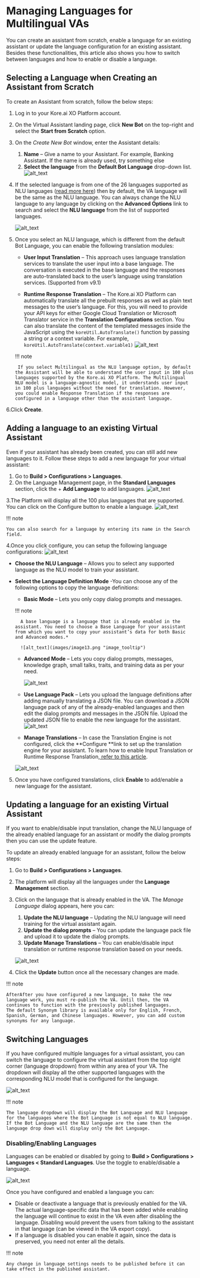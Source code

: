 # Managing Languages for Multilingual VAs

You can create an assistant from scratch, enable a language for an existing assistant or update the language configuration for an existing assistant. Besides these functionalities, this article also shows you how to switch between languages and how to enable or disable a language.


## Selecting a Language when Creating an Assistant from Scratch

To create an Assistant from scratch, follow the below steps:



1. Log in to your Kore.ai XO Platform account.
2. On the Virtual Assistant landing page, click **New Bot** on the top-right and select the **Start from Scratch** option.
3. On the _Create New Bot_ window, enter the Assistant details:
    1. **Name** – Give a name to your Assistant. For example, Banking Assistant. If the name is already used, try something else
    2. **Select the language** from the **Default Bot Language** drop-down list.
    ![alt_text](images/image8.png "image_tooltip")

4. If the selected language is from one of the 26 languages supported as NLU languages ([read more here](https://developer.kore.ai/docs/bots/advanced-topics/multi-lingual/multilingual-vas-components-feature-support/#NLP_Support)) then by default, the VA language will be the same as the NLU language. You can always change the NLU language to any language by clicking on the **Advanced Options** link to search and select the **NLU language** from the list of supported languages. 

    ![alt_text](images/image7.png "image_tooltip")

5. Once you select an NLU language, which is different from the default Bot Language, you can enable the following translation modules:
    * **User Input Translation** – This approach uses language translation services to translate the user input into a base language. The conversation is executed in the base language and the responses are auto-translated back to the user’s language using translation services. (Supported from v9.1)

    * **Runtime Response Translation** – The Kore.ai XO Platform can automatically translate all the prebuilt responses as well as plain text messages to the user’s language. For this, you will need to provide your API keys for either Google Cloud Translation or Microsoft Translator service in the **Translation Configurations** section. You can also translate the content of the templated messages inside the JavaScript using the `koreUtil.AutoTranslate()` function by passing a string or a context variable. For example, <code>koreUtil.AutoTranslate(context.variable1)</code> 
        ![alt_text](images/image9.png "image_tooltip")

    !!! note

        If you select Multilingual as the NLU language option, by default the Assistant will be able to understand the user input in 100 plus languages supported by the Kore.ai XO Platform. The Multilingual NLU model is a language-agnostic model, it understands user input in 100 plus languages without the need for translation. However, you could enable Response Translation if the responses are configured in a language other than the assistant language.

6.Click **Create**.

## Adding a language to an existing Virtual Assistant

Even if your assistant has already been created, you can still add new languages to it. Follow these steps to add a new language for your virtual assistant:



1. Go to **Build > Configurations > Languages**.
2. On the Language Management page, in the **Standard Languages** section, click the + **Add Language** to add languages. 
    ![alt_text](images/image4.png "image_tooltip")

3.The Platform will display all the 100 plus languages that are supported. You can click on the Configure button to enable a language.
![alt_text](images/image11.png "image_tooltip")

!!! note

    You can also search for a language by entering its name in the Search field.
  


4.Once you click configure, you can setup the following language configurations:
![alt_text](images/image2.png "image_tooltip")

* **Choose the NLU Language** – Allows you to select any supported language as the NLU model to train your assistant.
* **Select the Language Definition Mode** -You can choose any of the following options to copy the language definitions:
    * **Basic Mode** – Lets you only copy dialog prompts and messages.

    !!! note

        A base language is a language that is already enabled in the assistant. You need to choose a Base Language for your assistant from which you want to copy your assistant’s data for both Basic and Advanced modes.*

        ![alt_text](images/image13.png "image_tooltip")



    * **Advanced Mode** – Lets you copy dialog prompts, messages, knowledge graph, small talks, traits, and training data as per your need. 
    
        ![alt_text](images/image6.png "image_tooltip")

    * **Use Language Pack** – Lets you upload the language definitions after adding manually translating a JSON file. You can download a JSON language pack of any of the already-enabled languages and then edit the dialog prompts and messages in the JSON file. Upload the updated JSON file to enable the new language for the assistant.
    ![alt_text](images/image1.png "image_tooltip")





    * **Manage Translations** – In case the Translation Engine is not configured, click the **Configure **link to set up the translation engine for your assistant. To learn how to enable Input Translation or Runtime Response Translation,[ refer to this article](https://developer.kore.ai/docs/bots/advanced-topics/multi-lingual/managing-translation-services/?preview=true). 


    ![alt_text](images/image3.png "image_tooltip")

5. Once you have configured translations, click **Enable** to add/enable a new language for the assistant.


## Updating a language for an existing Virtual Assistant

If you want to enable/disable input translation, change the NLU language of the already enabled language for an assistant or modify the dialog prompts then you can use the update feature. 

To update an already enabled language for an assistant, follow the below steps:



1. Go to **Build > Configurations > Languages**.
2. The platform will display all the languages under the **Language Management** section.
3. Click on the language that is already enabled in the VA. The _Manage Language_ dialog appears, here you can:
    1. **Update the NLU language** – Updating the NLU language will need training for the virtual assistant again.
    2. **Update the dialog prompts** – You can update the language pack file and upload it to update the dialog prompts.
    3. **Update Manage Translations** – You can enable/disable input translation or runtime response translation based on your needs. 


    ![alt_text](images/image5.png "image_tooltip")

4. Click the **Update** button once all the necessary changes are made.

!!! note

    AfterAfter you have configured a new language, to make the new language work, you must re-publish the VA. Until then, the VA continues to function with the previously published languages. 
    The default Synonym library is available only for English, French, Spanish, German, and Chinese languages. However, you can add custom synonyms for any language. 





## Switching Languages 

If you have configured multiple languages for a virtual assistant, you can switch the language to configure the virtual assistant from the top right corner (language dropdown) from within any area of your VA. The dropdown will display all the other supported languages with the corresponding NLU model that is configured for the language. 




![alt_text](images/image12.png "image_tooltip")

!!! note

    The language dropdown will display the Bot Language and NLU language for the languages where the Bot Language is not equal to NLU language. If the Bot Language and the NLU language are the same then the language drop down will display only the Bot Language.




### Disabling/Enabling Languages

Languages can be enabled or disabled by going to **Build > Configurations > Languages &lt; Standard Languages**. Use the toggle to enable/disable a language.




![alt_text](images/image10.png "image_tooltip")

Once you have configured and enabled a language you can:



* Disable or deactivate a language that is previously enabled for the VA. The actual language-specific data that has been added while enabling the language will continue to exist in the VA even after disabling the language. Disabling would prevent the users from talking  to the assistant in that language (can be viewed in the VA export copy).
* If a language is disabled you can enable it again, since the data is preserved, you need not enter all the details.

!!! note

    Any change in language settings needs to be published before it can take effect in the published assistant.